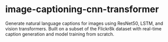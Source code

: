 # image-captioning-cnn-transformer
Generate natural language captions for images using ResNet50, LSTM, and vision transformers. Built on a subset of the Flickr8k dataset with real-time caption generation and model training from scratch.

